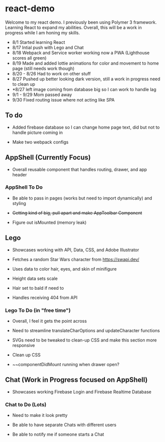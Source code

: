 # react-demo

Welcome to my react demo. I previously been using Polymer 3 framework. Learning React to expand my abilities. 
Overall, this will be a work in progress while I am honing my skills.

- 8/1  Started learning React
- 8/17 Intial push with Lego and Chat
- 8/18 Webpack and Service worker working now a PWA (Lighthouse scores all green)
- 8/19 Made and added lottie animations for color and movement to home page (still needs work though) 
- 8/20 - 8/26 Had to work on other stuff
- 8/27 Pushed up better looking dark version, still a work in progress need to clean up
- *8/27 left image coming from database big so I can work to handle lag
- 9/1 - 9/29 Mom passed away
- 9/30 Fixed routing issue where not acting like SPA

## To do


- Added firebase database so I can change home page text, did but not to handle picture coming in

- Make two webpack configs 


## AppShell (Currently Focus)

- Overall reusable component that handles routing, drawer, and app header


### AppShell To Do

- Be able to pass in pages (works but need to import dynamically) and styling  

- ~~Getting kind of big, pull apart and make AppToolbar Component~~

- Figure out isMounted (memory leak)



## Lego 

- Showcases working with API, Data, CSS, and Adobe Illustrator

- Fetches a random Star Wars character from https://swapi.dev/ 
 
- Uses data to color hair, eyes, and skin of minifigure
 
- Height data sets scale
 
- Hair set to bald if need to 
 
- Handles receiving 404 from API


### Lego To Do (in "free time")

- Overall, I feel it gets the point across
 
- Need to streamline translateCharOptions and updateCharacter functions
 
- SVGs need to be tweaked to clean-up CSS and make this section more responsive
 
- Clean up CSS
 
- ~~componentDidMount running when drawer open?



## Chat (Work in Progress focused on AppShell)

- Showcases working Firebase Login and Firebase Realtime Database


### Chat to Do (Lots)

- Need to make it look pretty 

- Be able to have separate Chats with different users

- Be able to notify me if someone starts a Chat


